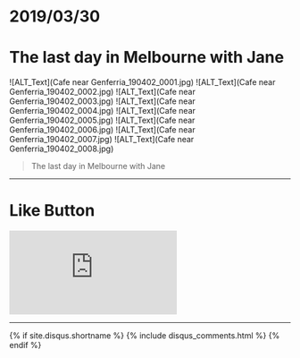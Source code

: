 # 2019/03/30
# The last day in Melbourne with Jane


![ALT_Text](Cafe near Genferria_190402_0001.jpg)
![ALT_Text](Cafe near Genferria_190402_0002.jpg)
![ALT_Text](Cafe near Genferria_190402_0003.jpg)
![ALT_Text](Cafe near Genferria_190402_0004.jpg)
![ALT_Text](Cafe near Genferria_190402_0005.jpg)
![ALT_Text](Cafe near Genferria_190402_0006.jpg)
![ALT_Text](Cafe near Genferria_190402_0007.jpg)
![ALT_Text](Cafe near Genferria_190402_0008.jpg)


>The last day in Melbourne with Jane



* * *

# Like Button

<iframe class="lc-margin-top-64 lc-margin-bottom-32 lc-mobile" data-v-b66e9a5a="" frameborder="0" src="https://button.like.co/in/embed/s9443112/button"> </iframe>

* * *

{% if site.disqus.shortname %}
  {% include disqus_comments.html %}
{% endif %}